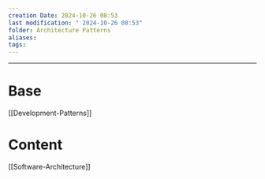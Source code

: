 ```yaml
---
creation Date: 2024-10-26 08:53
last modification: " 2024-10-26 08:53"
folder: Architecture Patterns
aliases: 
tags:
---
```

___
# Base
[[Development-Patterns]]

# Content
[[Software-Architecture]]